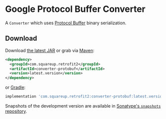 Google Protocol Buffer Converter
================================

A `Converter` which uses [Protocol Buffer][1] binary serialization.


Download
--------

Download [the latest JAR][2] or grab via [Maven][3]:
```xml
<dependency>
  <groupId>com.squareup.retrofit2</groupId>
  <artifactId>converter-protobuf</artifactId>
  <version>latest.version</version>
</dependency>
```
or [Gradle][3]:
```groovy
implementation 'com.squareup.retrofit2:converter-protobuf:latest.version'
```

Snapshots of the development version are available in [Sonatype's `snapshots` repository][snap].



 [1]: https://developers.google.com/protocol-buffers/
 [2]: https://search.maven.org/remote_content?g=com.squareup.retrofit2&a=converter-protobuf&v=LATEST
 [3]: http://search.maven.org/#search%7Cga%7C1%7Cg%3A%22com.squareup.retrofit2%22%20a%3A%22converter-protobuf%22
 [snap]: https://s01.oss.sonatype.org/content/repositories/snapshots/
